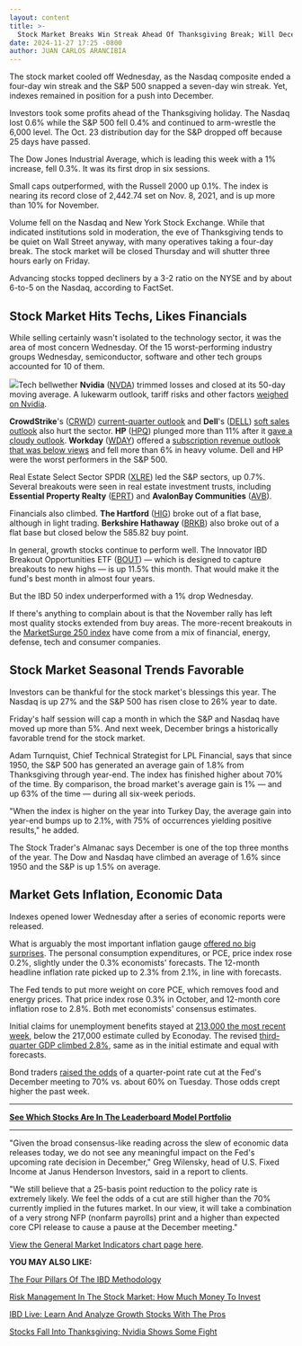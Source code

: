 ```yaml
---
layout: content
title: >-
  Stock Market Breaks Win Streak Ahead Of Thanksgiving Break; Will December Trend Repeat This Year?	感恩节假期前股市突破连胜;今年 12 月的趋势会重演吗？
date: 2024-11-27 17:25 -0800
author: JUAN CARLOS ARANCIBIA
---
```






The stock market cooled off Wednesday, as the Nasdaq composite ended a four-day win streak and the S&P 500 snapped a seven-day win streak. Yet, indexes remained in position for a push into December.  


Investors took some profits ahead of the Thanksgiving holiday. The Nasdaq lost 0.6% while the S&P 500 fell 0.4% and continued to arm-wrestle the 6,000 level. The Oct. 23 distribution day for the S&P dropped off because 25 days have passed.  




The Dow Jones Industrial Average, which is leading this week with a 1% increase, fell 0.3%. It was its first drop in six sessions.  


Small caps outperformed, with the Russell 2000 up 0.1%. The index is nearing its record close of 2,442.74 set on Nov. 8, 2021, and is up more than 10% for November.  


Volume fell on the Nasdaq and New York Stock Exchange. While that indicated institutions sold in moderation, the eve of Thanksgiving tends to be quiet on Wall Street anyway, with many operatives taking a four-day break. The stock market will be closed Thursday and will shutter three hours early on Friday.  


Advancing stocks topped decliners by a 3-2 ratio on the NYSE and by about 6-to-5 on the Nasdaq, according to FactSet.  


Stock Market Hits Techs, Likes Financials
-----------------------------------------


While selling certainly wasn't isolated to the technology sector, it was the area of most concern Wednesday. Of the 15 worst-performing industry groups Wednesday, semiconductor, software and other tech groups accounted for 10 of them.  


![](https://www.investors.com/wp-content/uploads/2024/11/MP112724-2.jpg)Tech bellwether **Nvidia** ([NVDA](https://research.investors.com/quote.aspx?symbol=NVDA)) trimmed losses and closed at its 50-day moving average. A lukewarm outlook, tariff risks and other factors [weighed on Nvidia](https://www.investors.com/news/technology/nvidia-stock-nvda-earnings-china-trade-war-worries/).  


**CrowdStrike**'s ([CRWD](https://research.investors.com/quote.aspx?symbol=CRWD)) [current-quarter outlook](https://www.investors.com/news/technology/crowdstrike-stock-crowdstrike-earnings-news-q32024/) and **Dell**'s ([DELL](https://research.investors.com/quote.aspx?symbol=DELL)) [soft sales outlook](https://www.investors.com/news/technology/dell-stock-slips-as-revenue-misses-forecasts-despite-earnings-beat/) also hurt the sector. **HP** ([HPQ](https://research.investors.com/quote.aspx?symbol=HPQ)) plunged more than 11% after it [gave a cloudy outlook](https://www.investors.com/news/technology/hp-stock-earnings-q4-2024-hp-news/). **Workday** ([WDAY](https://research.investors.com/quote.aspx?symbol=WDAY)) offered a [subscription revenue outlook that was below views](https://www.investors.com/news/technology/workday-stock-workday-earnings-news-q32024/) and fell more than 6% in heavy volume. Dell and HP were the worst performers in the S&P 500.  


Real Estate Select Sector SPDR ([XLRE](https://research.investors.com/quote.aspx?symbol=XLRE)) led the S&P sectors, up 0.7%. Several breakouts were seen in real estate investment trusts, including **Essential Property Realty** ([EPRT](https://research.investors.com/quote.aspx?symbol=EPRT)) and **AvalonBay Communities** ([AVB](https://research.investors.com/quote.aspx?symbol=AVB)).  


Financials also climbed. **The Hartford** ([HIG](https://research.investors.com/quote.aspx?symbol=HIG)) broke out of a flat base, although in light trading. **Berkshire Hathaway** ([BRKB](https://research.investors.com/quote.aspx?symbol=BRKB)) also broke out of a flat base but closed below the 585.82 buy point.  


In general, growth stocks continue to perform well. The Innovator IBD Breakout Opportunities ETF ([BOUT](https://research.investors.com/quote.aspx?symbol=BOUT)) — which is designed to capture breakouts to new highs — is up 11.5% this month. That would make it the fund's best month in almost four years.  


But the IBD 50 index underperformed with a 1% drop Wednesday.  


If there's anything to complain about is that the November rally has left most quality stocks extended from buy areas. The more-recent breakouts in the [MarketSurge 250 index](https://get.investors.com/marketsurge/?artProdLink=MarketSurge) have come from a mix of financial, energy, defense, tech and consumer companies.  


Stock Market Seasonal Trends Favorable
--------------------------------------


Investors can be thankful for the stock market's blessings this year. The Nasdaq is up 27% and the S&P 500 has risen close to 26% year to date.  


Friday's half session will cap a month in which the S&P and Nasdaq have moved up more than 5%. And next week, December brings a historically favorable trend for the stock market.  


Adam Turnquist, Chief Technical Strategist for LPL Financial, says that since 1950, the S&P 500 has generated an average gain of 1.8% from Thanksgiving through year-end. The index has finished higher about 70% of the time. By comparison, the broad market's average gain is 1% — and up 63% of the time — during all six-week periods.  


"When the index is higher on the year into Turkey Day, the average gain into year-end bumps up to 2.1%, with 75% of occurrences yielding positive results," he added.  


The Stock Trader's Almanac says December is one of the top three months of the year. The Dow and Nasdaq have climbed an average of 1.6% since 1950 and the S&P is up 1.5% on average.  


Market Gets Inflation, Economic Data
------------------------------------


Indexes opened lower Wednesday after a series of economic reports were released.  


What is arguably the most important inflation gauge [offered no big surprises](https://www.investors.com/news/economy/pce-inflation-oct-federal-reserve-sp-500/). The personal consumption expenditures, or PCE, price index rose 0.2%, slightly under the 0.3% economists' forecasts. The 12-month headline inflation rate picked up to 2.3% from 2.1%, in line with forecasts.  


The Fed tends to put more weight on core PCE, which removes food and energy prices. That price index rose 0.3% in October, and 12-month core inflation rose to 2.8%. Both met economists' consensus estimates.  


Initial claims for unemployment benefits stayed at [213,000 the most recent week](https://ibd.econoday.com/byevent?fid=591316&year=2024&lid=0#top), below the 217,000 estimate culled by Econoday. The revised [third-quarter GDP climbed 2.8%](https://www.bea.gov/news/2024/gross-domestic-product-third-quarter-2024-second-estimate-and-corporate-profits), same as in the initial estimate and equal with forecasts.  


Bond traders [raised the odds](https://www.cmegroup.com/markets/interest-rates/cme-fedwatch-tool.html?redirect=/trading/interest-rates/fed-funds.html) of a quarter-point rate cut at the Fed's December meeting to 70% vs. about 60% on Tuesday. Those odds crept higher the past week.  




---


[**See Which Stocks Are In The Leaderboard Model Portfolio**](https://www.investors.com/product/leaderboard/?artProdLink=Leaderboard) 




---


"Given the broad consensus-like reading across the slew of economic data releases today, we do not see any meaningful impact on the Fed's upcoming rate decision in December," Greg Wilensky, head of U.S. Fixed Income at Janus Henderson Investors, said in a report to clients.  


"We still believe that a 25-basis point reduction to the policy rate is extremely likely. We feel the odds of a cut are still higher than the 70% currently implied in the futures market. In our view, it will take a combination of a very strong NFP (nonfarm payrolls) print and a higher than expected core CPI release to cause a pause at the December meeting."  


[View the General Market Indicators chart page here](https://www.investors.com/wp-content/uploads/2024/11/DailyGMI_112724.pdf).  


**YOU MAY ALSO LIKE:** 


[The Four Pillars Of The IBD Methodology](https://www.investors.com/how-to-invest/investors-corner/stock-market-investing-ibd-methodology/) 


[Risk Management In The Stock Market: How Much Money To Invest](https://www.investors.com/how-to-invest/investors-corner/risk-management-in-the-stock-market-how-much-money-to-invest-now/) 


[IBD Live: Learn And Analyze Growth Stocks With The Pros](https://shop.investors.com/offer/splashresponsive.aspx?id=IBD-Live&intcode=icmhpbrdcstmsg|cms|ibdlive|2019|11|ibdlive|na|707596&src=A00387A) 


[Stocks Fall Into Thanksgiving; Nvidia Shows Some Fight](https://www.investors.com/market-trend/stock-market-today/dow-jones-futures-thanksgiving-nvidia/) 





